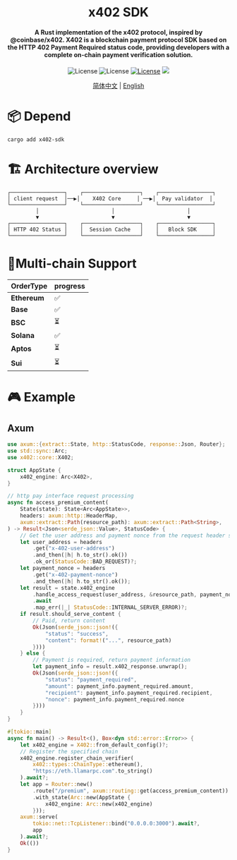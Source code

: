 <h1 align="center">
    x402 SDK
</h1>
<h4 align="center">
A Rust implementation of the x402 protocol, inspired by @coinbase/x402.
X402 is a blockchain payment protocol SDK based on the HTTP 402 Payment Required status code, providing developers with a complete on-chain payment verification solution. 
</h4>
<p align="center">
<img src="https://img.shields.io/badge/X402-Payment_Protocol-8A2BE2.svg?style=flat&labelColor=2F1E2E&color=FFB6C1&logo=ethereum&label=Protocol&logoColor=FFB6C1" alt="License">
<img src="https://img.shields.io/badge/Rust-1.70%2B-FF7F50.svg?style=flat&labelColor=2E2F1E&color=98FB98&logo=rust&label=Language&logoColor=98FB98" alt="License">
<a href="https://github.com/0xhappyboy/x402-sdk/blob/main/LICENSE"><img src="https://img.shields.io/badge/License-Apache2.0-9370DB.svg?style=flat&labelColor=1C2C2E&color=BEC5C9&logo=googledocs&label=License&logoColor=BEC5C9" alt="License"></a>
<a href="https://crates.io/crates/x402-sdk">
<img src="https://img.shields.io/badge/crates-x402--sdk-20B2AA.svg?style=flat&labelColor=0F1F2D&color=FFD700&logo=rust&logoColor=FFD700">
</a>
</p>
<p align="center">
<a href="./README_zh-CN.md">简体中文</a> | <a href="./README.md">English</a>
</p>

# 📦 Depend

```
cargo add x402-sdk
```

# 🏗 Architecture overview

```
┌─────────────────┐    ┌──────────────────┐    ┌─────────────────┐
│ client request  │──▶│    X402 Core     │ ──▶│  Pay validator  │
└─────────────────┘    └──────────────────┘    └─────────────────┘
         │                       │                       │
         ▼                       ▼                       ▼
┌─────────────────┐    ┌──────────────────┐    ┌─────────────────┐
│ HTTP 402 Status │    │  Session Cache   │    │   Block SDK     │
└─────────────────┘    └──────────────────┘    └─────────────────┘
```

# 🚀Multi-chain Support

| **OrderType** | **progress** |
| :------------ | :----------- |
| **Ethereum**  | ✅           |
| **Base**      | ✅           |
| **BSC**       | ⏳           |
| **Solana**    | ✅           |
| **Aptos**     | ⏳           |
| **Sui**       | ⏳           |

# 🎮 Example

## Axum

```rust
use axum::{extract::State, http::StatusCode, response::Json, Router};
use std::sync::Arc;
use x402::core::X402;

struct AppState {
    x402_engine: Arc<X402>,
}

// http pay interface request processing
async fn access_premium_content(
    State(state): State<Arc<AppState>>,
    headers: axum::http::HeaderMap,
    axum::extract::Path(resource_path): axum::extract::Path<String>,
) -> Result<Json<serde_json::Value>, StatusCode> {
    // Get the user address and payment nonce from the request header specified by X402
    let user_address = headers
        .get("x-402-user-address")
        .and_then(|h| h.to_str().ok())
        .ok_or(StatusCode::BAD_REQUEST)?;
    let payment_nonce = headers
        .get("x-402-payment-nonce")
        .and_then(|h| h.to_str().ok());
    let result = state.x402_engine
        .handle_access_request(user_address, &resource_path, payment_nonce, None)
        .await
        .map_err(|_| StatusCode::INTERNAL_SERVER_ERROR)?;
    if result.should_serve_content {
        // Paid, return content
        Ok(Json(serde_json::json!({
            "status": "success",
            "content": format!("...", resource_path)
        })))
    } else {
        // Payment is required, return payment information
        let payment_info = result.x402_response.unwrap();
        Ok(Json(serde_json::json!({
            "status": "payment_required",
            "amount": payment_info.payment_required.amount,
            "recipient": payment_info.payment_required.recipient,
            "nonce": payment_info.payment_required.nonce
        })))
    }
}

#[tokio::main]
async fn main() -> Result<(), Box<dyn std::error::Error>> {
    let x402_engine = X402::from_default_config()?;
    // Register the specified chain
    x402_engine.register_chain_verifier(
        x402::types::ChainType::ethereum(),
        "https://eth.llamarpc.com".to_string()
    ).await?;
    let app = Router::new()
        .route("/premium", axum::routing::get(access_premium_content))
        .with_state(Arc::new(AppState {
            x402_engine: Arc::new(x402_engine)
        }));
    axum::serve(
        tokio::net::TcpListener::bind("0.0.0.0:3000").await?,
        app
    ).await?;
    Ok(())
}
```
